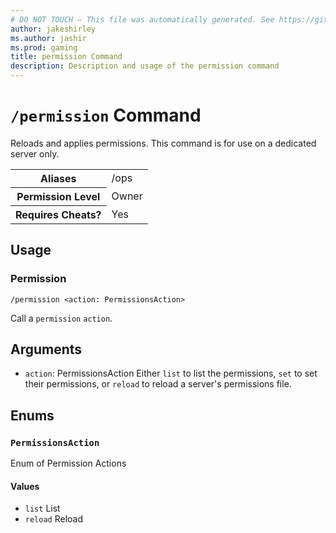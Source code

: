 ```yaml
---
# DO NOT TOUCH — This file was automatically generated. See https://github.com/mojang/minecraftapidocsgenerator to modify descriptions, examples, etc.
author: jakeshirley
ms.author: jashir
ms.prod: gaming
title: permission Command
description: Description and usage of the permission command
---
```

# `/permission` Command
Reloads and applies permissions. This command is for use on a dedicated server only.

<table>
  <tr>
    <th>Aliases</th>
    <td>/ops</td>
  </tr>
  <tr>
    <th>Permission Level</th>
    <td>Owner</td>
  </tr>
  <tr>
    <th>Requires Cheats?</th>
    <td>Yes</td>
  </tr>
</table>

## Usage
### Permission
`/permission <action: PermissionsAction>`

Call a `permission` `action`.

## Arguments
- `action`: PermissionsAction
Either `list` to list the permissions, `set` to set their permissions, or `reload` to reload a server's permissions file.

## Enums
### `PermissionsAction`
Enum of Permission Actions

#### Values
- `list`
List
- `reload`
Reload
